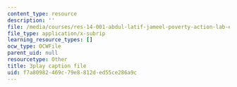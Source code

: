 ```yaml
---
content_type: resource
description: ''
file: /media/courses/res-14-001-abdul-latif-jameel-poverty-action-lab-executive-training-evaluating-social-programs-2009-spring-2009/f7a80982469c79e8812ded55ce286a9c_Z1iXHd349bo.srt
file_type: application/x-subrip
learning_resource_types: []
ocw_type: OCWFile
parent_uid: null
resourcetype: Other
title: 3play caption file
uid: f7a80982-469c-79e8-812d-ed55ce286a9c
---
```

